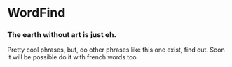 # WordFind

### The earth without art is just eh.

Pretty cool phrases, but, do other phrases like this one exist, find out.
Soon it will be possible do it with french words too.
